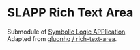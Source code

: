 # SLAPP Rich Text Area #
Submodule of [Symbolic Logic APPlication](https://github.com/tonydroy/Symbolic-Logic-APPlication).\
Adapted from [gluonhq / rich-text-area](https://github.com/gluonhq/rich-text-area).
